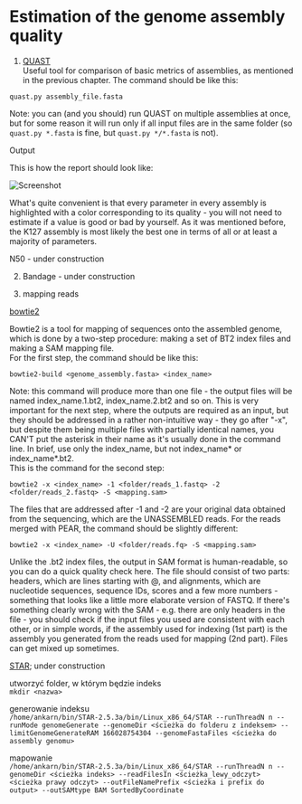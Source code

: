 # Estimation of the genome assembly quality

1. [QUAST](http://bioinf.spbau.ru/quast)  
Useful tool for comparison of basic metrics of assemblies, as mentioned in the previous chapter. The command should be like this:  

`quast.py assembly_file.fasta`  

Note: you can (and you should) run QUAST on multiple assemblies at once, but for some reason it will run only if all input files are in the same folder (so `quast.py *.fasta` is fine, but `quast.py */*.fasta` is not).

Output  

This is how the report should look like:

![Screenshot](ankarn.github.io/quastreport.jpg)

What's quite convenient is that every parameter in every assembly is highlighted with a color corresponding to its quality - you will not need to estimate if a value is good or bad by yourself. As it was mentioned before, the K127 assembly is most likely the best one in terms of all or at least a majority of parameters.

N50 - under construction  

2. Bandage - under construction

3. mapping reads 

[bowtie2](http://bowtie-bio.sourceforge.net/bowtie2/index.shtml)   

Bowtie2 is a tool for mapping of sequences onto the assembled genome, which is done by a two-step procedure: making a set of BT2 index files and making a SAM mapping file.  
For the first step, the command should be like this:

`bowtie2-build <genome_assembly.fasta> <index_name>`   

Note: this command will produce more than one file - the output files will be named index_name.1.bt2, index_name.2.bt2 and so on. This is very important for the next step, where the outputs are required as an input, but they should be addressed in a rather non-intuitive way - they go after "-x", but despite them being multiple files with partially identical names, you CAN'T put the asterisk in their name as it's usually done in the command line. In brief, use only the index_name, but not index_name* or index_name*.bt2.  
This is the command for the second step:

`bowtie2 -x <index_name> -1 <folder/reads_1.fastq> -2 <folder/reads_2.fastq> -S <mapping.sam>`   

The files that are addressed after -1 and -2 are your original data obtained from the sequencing, which are the UNASSEMBLED reads. For the reads merged with PEAR, the command should be slightly different:   
 
`bowtie2 -x <index_name> -U <folder/reads.fq> -S <mapping.sam>`   

Unlike the .bt2 index files, the output in SAM format is human-readable, so you can do a quick quality check here. The file should consist of two parts: headers, which are lines starting with @, and alignments, which are nucleotide sequences, sequence IDs, scores and a few more numbers - something that looks like a little more elaborate version of FASTQ. If there's something clearly wrong with the SAM - e.g. there are only headers in the file - you should check if the input files you used are consistent with each other, or in simple words, if the assembly used for indexing (1st part) is the assembly you generated from the reads used for mapping (2nd part). Files can get mixed up sometimes.  

[STAR](https://github.com/alexdobin/STAR); under construction   

utworzyć folder, w którym będzie indeks   
`mkdir <nazwa>`    

generowanie indeksu   
`/home/ankarn/bin/STAR-2.5.3a/bin/Linux_x86_64/STAR --runThreadN n --runMode genomeGenerate --genomeDir <ścieżka do folderu z indeksem> --limitGenomeGenerateRAM 166028754304 --genomeFastaFiles <ścieżka do assembly genomu>`   

mapowanie   
`/home/ankarn/bin/STAR-2.5.3a/bin/Linux_x86_64/STAR --runThreadN n --genomeDir <ścieżka indeks> --readFilesIn <ścieżka_lewy_odczyt> <ścieżka prawy odczyt> --outFileNamePrefix <ścieżka i prefix do output> --outSAMtype BAM SortedByCoordinate`
